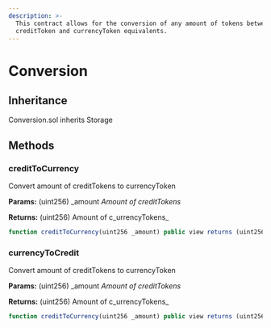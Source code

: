 ```yaml
---
description: >-
  This contract allows for the conversion of any amount of tokens between
  creditToken and currencyToken equivalents.
---
```


# Conversion

## Inheritance

Conversion.sol inherits Storage

## Methods

### creditToCurrency

Convert amount of creditTokens to currencyToken

**Params:** \(uint256\) \_amount _Amount of creditTokens_

**Returns:** \(uint256\) Amount of c_urrencyTokens_

```javascript
function creditToCurrency(uint256 _amount) public view returns (uint256)
```

### 

### currencyToCredit

Convert amount of creditTokens to currencyToken

**Params:** \(uint256\) \_amount _Amount of creditTokens_

**Returns:** \(uint256\) Amount of c_urrencyTokens_

```javascript
function creditToCurrency(uint256 _amount) public view returns (uint256)
```

